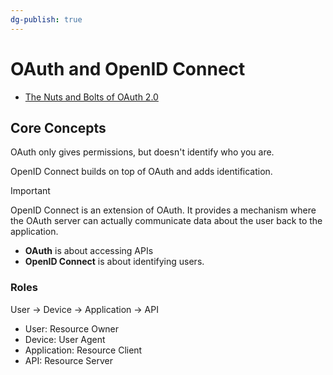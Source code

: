 ```yaml
---
dg-publish: true
---
```

# OAuth and OpenID Connect

- [The Nuts and Bolts of OAuth 2.0](https://www.udemy.com/course/oauth-2-simplified/)

## Core Concepts

OAuth only gives permissions, but doesn't identify who you are.

OpenID Connect builds on top of OAuth and adds identification.

> [!important]
> OpenID Connect is an extension of OAuth. It provides a mechanism where the OAuth server can actually communicate data about the user back to the application.
> 
> - **OAuth** is about accessing APIs
> - **OpenID Connect** is about identifying users.


### Roles

User -> Device -> Application -> API

- User: Resource Owner
- Device: User Agent
- Application: Resource Client
- API: Resource Server